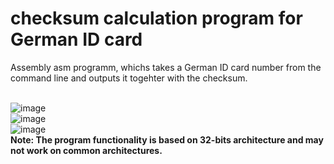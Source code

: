 <h1>checksum calculation program for German ID card</h1>
Assembly asm programm, whichs takes a German ID card number from the command line and outputs it togehter with the checksum.
<br><br>

![image](https://user-images.githubusercontent.com/92452678/160140778-ea9ed706-e547-42cb-93d1-25cca313798d.png)
<br>
![image](https://user-images.githubusercontent.com/92452678/160140842-fac2ca5c-4947-4d89-bb68-fd7bdc6d23f1.png)
<br>
![image](https://user-images.githubusercontent.com/92452678/160141273-9c083d9d-c18c-4574-9325-3ec3b1d9593c.png)
<br>
<b>Note: The program functionality is based on 32-bits architecture and may not work on common architectures.</b>
